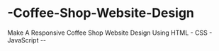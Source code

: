 # -Coffee-Shop-Website-Design
Make A Responsive Coffee Shop Website Design Using HTML - CSS - JavaScript -- 
